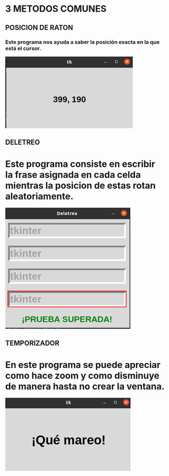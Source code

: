 # 3 METODOS COMUNES

## POSICION DE RATON
### Este programa nos ayuda a saber la posición exacta en la que está el cursor.

![posicion](3_metodos_comunes/posicion.png "posicion")

## DELETREO
# Este programa consiste en escribir la frase asignada en cada celda mientras la posicion de estas rotan aleatoriamente.

![foco](3_metodos_comunes/foco.png "foco")

## TEMPORIZADOR
# En este programa se puede apreciar como hace zoom y como disminuye de manera hasta no crear la ventana.

![temporizador](3_metodos_comunes/temporizador.png "temporizador")
